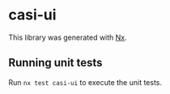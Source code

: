# casi-ui

This library was generated with [Nx](https://nx.dev).

## Running unit tests

Run `nx test casi-ui` to execute the unit tests.
